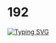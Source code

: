 # 192
[![Typing SVG](https://readme-typing-svg.herokuapp.com?color=%adbfc2&lines=Computer+science+student)](https://git.io/typing-svg)
